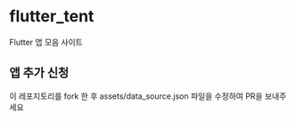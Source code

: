 # flutter_tent

Flutter 앱 모음 사이트

## 앱 추가 신청

이 레포지토리를 fork 한 후
assets/data_source.json 파일을 수정하여 PR을 보내주세요

